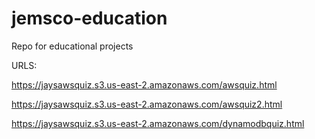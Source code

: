 # jemsco-education
Repo for educational projects

URLS:

https://jaysawsquiz.s3.us-east-2.amazonaws.com/awsquiz.html

https://jaysawsquiz.s3.us-east-2.amazonaws.com/awsquiz2.html

https://jaysawsquiz.s3.us-east-2.amazonaws.com/dynamodbquiz.html
